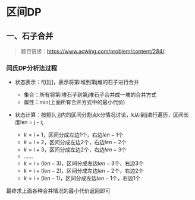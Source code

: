 # 区间DP
## 一、石子合并
> 题目链接：https://www.acwing.com/problem/content/284/

### 闫氏DP分析法过程
+ 状态表示：f[i][j]，表示将第i堆到第j堆的石子进行合并
  + 集合：所有将第i堆石子到第j堆石子合并成一堆的合并方式
  + 属性：min(上面所有合并方式中的最小代价)

+ 状态计算：按照[i, j]内的区间分割点k分情况讨论，k从i到j进行遍历，区间长度len = j - i;
  + $k = i + 1$，区间分成左边1个，右边$len - 1$个
  + $k = i + 2$，区间分成左边2个，右边$len - 2$个
  + $k = i + 3$，区间分成左边2个，右边$len - 3$个
  + ......
  + $k = i + (len - 3)$，区间分成左边$len - 3$个，右边3个
  + $k = i + (len - 2)$，区间分成左边$len - 2$个，右边2个
  + $k = i + (len - 1)$，区间分成左边$len - 1$个，右边1个

最终求上面各种合并情况的最小代价返回即可
